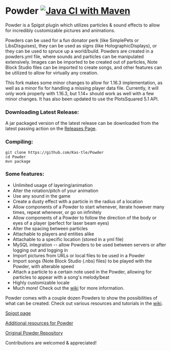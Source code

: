 # Powder [![Java CI with Maven](https://github.com/Kas-tle/Powder/workflows/Java%20CI%20with%20Maven/badge.svg)](https://github.com/Kas-tle/Powder/actions?query=workflow%3A%22Java+CI+with+Maven%22)

Powder is a Spigot plugin which utilizes particles & sound effects to allow for incredibly customizable pictures and animations.

Powders can be used for a fun donator perk (like SimplePets or LibsDisguises), they can be used as signs (like HolographicDisplays), or they can be used to spruce up a world/build. Powders are created in a powders.yml file, where sounds and particles can be manipulated extensively. Images can be imported to be created out of particles, Note Block Studio files can be imported to create songs, and other features can be utilized to allow for virtually any creation.

This fork makes some minor changes to allow for 1.16.3 implementation, as well as a minor fix for handling a missing player data file. Currently, it will only work properly with 1.16.3, but 1.14+ should work as well with a few minor changes. It has also been updated to use the PlotsSquared 5.1 API.

### Downloading Latest Release:
A jar packaged version of the latest release can be downloaded from the latest passing action on the [Releases Page](https://github.com/Kas-tle/Powder/releases/latest).

### Compiling:
```
git clone https://github.com/Kas-tle/Powder
cd Powder
mvn package
```
### Some features:
* Unlimited usage of layering/animation
* Alter the rotation/pitch of your animation
* Use any sound in the game
* Create a dusty effect with a particle in the radius of a location
* Allow components of a Powder to start whenever, iterate however many times, repeat whenever, or go on infinitely
* Allow components of a Powder to follow the direction of the body or eyes of a player (perfect for laser beam eyes)
* Alter the spacing between particles
* Attachable to players and entities alike
* Attachable to a specific location (stored in a yml file)
* MySQL integration -- allow Powders to be used between servers or after logging out and logging in
* Import pictures from URLs or local files to be used in a Powder
* Import songs (Note Block Studio (.nbs) files) to be played with the Powder, with alterable speed
* Attach a particle to a certain note used in the Powder, allowing for particles to appear with a song's melody/beat
* Highly customizable locale
* Much more! Check out the [wiki](https://github.com/Ruinscraft/Powder/wiki) for more information.

Powder comes with a couple dozen Powders to show the possibilities of what can be created. Check out various resources and tutorials in the [wiki](https://github.com/Ruinscraft/Powder/wiki).

[Spigot page](https://www.spigotmc.org/resources/powder.57227/)

[Additional resources for Powder](https://github.com/Ruinscraft/powder-resources)

[Original Powder Repository](https://github.com/Ruinscraft/Powder)

Contributions are welcomed & appreciated!
